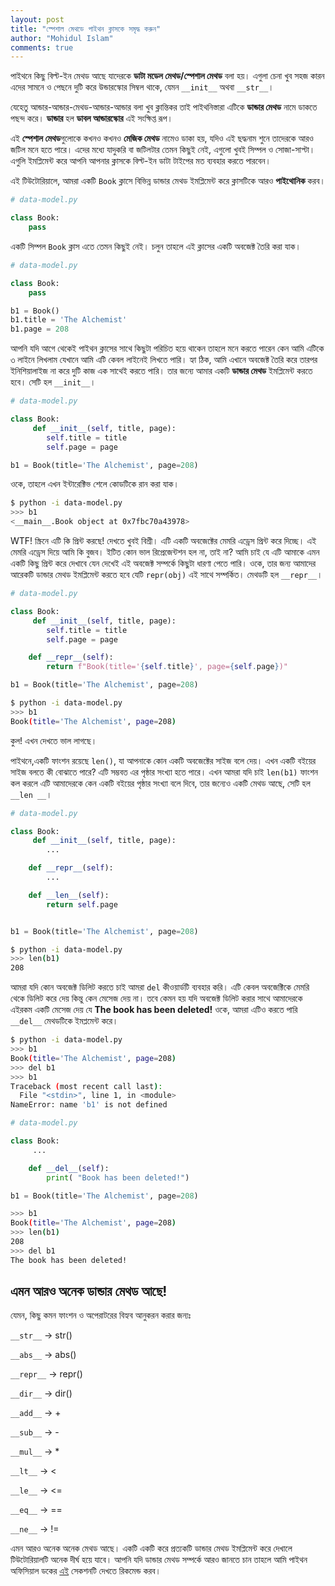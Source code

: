 ```yaml
---
layout: post
title: "স্পেশাল মেথডে পাইথন ক্লাসকে সমৃদ্ধ করুন"
author: "Mohidul Islam"
comments: true
---
```



পাইথনে কিছু বিল্ট-ইন মেথড আছে যাদেরকে **ডাটা মডেল মেথড/স্পেশাল মেথড** বলা হয়। এগুলা চেনা খুব সহজ কারন এদের সামনে ও পেছনে দুটি করে উন্ডারস্কোর সিম্বল থাকে, যেমন `__init__` অথবা `__str__`।

যেহেতু আন্ডার-আন্ডার-মেথড-আন্ডার-আন্ডার বলা খুব ক্লান্তিকর তাই পাইথনিস্তারা এটিকে **ডান্ডার মেথড** নামে ডাকতে পছন্দ করে। **ডান্ডার** হল **ডাবল আন্ডারস্কোর** এই সংক্ষিপ্ত রূপ। 

এই **স্পেশাল মেথড**গুলোকে কখনও কখনও **মেজিক মেথড** নামেও ডাকা হয়, যদিও এই ছদ্ধনাম শুনে তাদেরকে আরও জটিল মনে হতে পারে। এদের মধ্যে যাদুকরি বা জটিলটার তেমন কিছুই নেই, এগুলো খুবই সিম্পল ও সোজা-সাপ্টা। এগুলি ইমপ্লিমেন্ট করে আপনি আপনার ক্লাসকে বিল্ট-ইন ডাটা টাইপের মত ব্যবহার করতে পারবেন।

এই টিউটোরিয়ালে, আমরা একটি `Book` ক্লাসে বিভিন্ন ডান্ডার মেথড ইমপ্লিমেন্ট করে ক্লাসটিকে আরও **পাইথোনিক** করব।

```python
# data-model.py

class Book:
    pass    
```


একটি সিম্পল `Book` ক্লাস এতে তেমন কিছুই নেই। চলুন তাহলে এই ক্লাসের একটি অবজেক্ট তৈরি করা যাক।

```python
# data-model.py

class Book:
    pass

b1 = Book()
b1.title = 'The Alchemist'
b1.page = 208
```

আপনি যদি আগে থেকেই পাইথন ক্লাসের সাথে কিছুটা পরিচিত হয়ে থাকেন তাহলে মনে করতে পারেন কেন আমি এটিকে ৩ লাইনে লিখলাম যেখানে আমি এটি কেবল লাইনেই লিখতে পারি। হ্যা ঠিক, আমি এখানে অবজেক্ট তৈরি করে তারপর ইনিশিয়ালাইজ না করে দুটি কাজ এক সাথেই করতে পারি। তার জন্যে আমার একটি **ডান্ডার মেথড** ইমপ্লিমেন্ট করতে হবে। সেটি হল `__init__`।

```python
# data-model.py

class Book:
     def __init__(self, title, page):
        self.title = title
        self.page = page

b1 = Book(title='The Alchemist', page=208)
```

ওকে, তাহলে এখন ইন্টারেক্টিভ শেলে কোডটিকে রান করা যাক।


```bash
$ python -i data-model.py
>>> b1
<__main__.Book object at 0x7fbc70a43978>
```

WTF! স্ক্রিনে এটি কি প্রিন্ট করছে! দেখতে খুবই বিশ্রী। এটি একটি অবজেক্টের মেমরি এড্রেস প্রিন্ট করে দিচ্ছে। এই মেমরি এড্রেস দিয়ে আমি কি বুজব। ইটিত কোন ভাল রিপ্রেজেন্টশন হল না, তাই না? আমি চাই যে এটি আমাকে এমন একটি কিছু প্রিন্ট করে দেখাবে যেন দেখেই এই অবজেক্ট সম্পর্কে কিছুটা ধারণা পেতে পারি। ওকে, তার জন্য আমাদের আরেকটি ডান্ডার মেথড ইমপ্লিমেন্ট করতে হবে যেটি `repr(obj)` এই সাথে সম্পর্কিত। মেথডটি হল `__repr__`।

```python
# data-model.py

class Book:
     def __init__(self, title, page):
        self.title = title
        self.page = page

    def __repr__(self):
        return f"Book(title='{self.title}', page={self.page})"

b1 = Book(title='The Alchemist', page=208)
```

```bash
$ python -i data-model.py
>>> b1
Book(title='The Alchemist', page=208)

```
কুল! এখন দেখতে ভাল লাগছে।


পাইথনে,একটি ফাংশন রয়েছে `len()`, যা আপনাকে কোন একটি অবজেক্টের সাইজ বলে দেয়। এখন একটি বইয়ের সাইজ বলতে কী বোঝাতে পারে? এটি সম্ভবত এর পৃষ্ঠার সংখ্যা হতে পারে। এখন আমরা যদি চাই `len(b1)` ফাংশন কল করলে এটি আমাদেরকে কেন একটি বইয়ের পৃষ্ঠার সংখ্যা বলে দিবে, তার জন্যেও একটি মেথড আছে, সেটি হল `__len __`।


```python
# data-model.py

class Book:
     def __init__(self, title, page):
        ...

    def __repr__(self):
        ...

    def __len__(self):
        return self.page


b1 = Book(title='The Alchemist', page=208)
```
```bash
$ python -i data-model.py
>>> len(b1)
208
```

আমরা যদি কোন অবজেক্ট ডিলিট করতে চাই আমরা `del` কীওয়ার্ডটি ব্যবহার করি। এটি কেবল অবজেক্টিকে মেমরি থেকে ডিলিট করে দেয় কিন্তু কেন মেসেজ দেয় না। তবে কেমন হয় যদি অবজেক্ট ডিলিট করার সাথে আমাদেরকে এইরকম একটি মেসেজ দেয় যে **The book has been deleted!** 
ওকে, আমরা এটিও করতে পারি `__del__`  মেথডটিকে ইমপ্লমেন্ট করে।

```bash
$ python -i data-model.py
>>> b1
Book(title='The Alchemist', page=208)
>>> del b1
>>> b1
Traceback (most recent call last):
  File "<stdin>", line 1, in <module>
NameError: name 'b1' is not defined

```
```python
# data-model.py

class Book:
     ...

    def __del__(self):
        print( "Book has been deleted!")

b1 = Book(title='The Alchemist', page=208)
```

```bash
>>> b1
Book(title='The Alchemist', page=208)
>>> len(b1)
208
>>> del b1
The book has been deleted!
```


## এমন আরও অনেক ডান্ডার মেথড আছে!

যেমন, কিছু কমন ফাংশন ও অপেরাটরের বিহ্যব আনুকরন করার জন্যঃ  

`__str__` -> str()

`__abs__` -> abs() 

`__repr__` -> repr()

`__dir__` -> dir()

`__add__` -> +

`__sub__` -> -

`__mul__` -> *

`__lt__` -> <

`__le__` -> <=

`__eq__` -> ==

`__ne__` -> !=

এমন আরও অনেক অনেক মেথড আছে। একটি একটি করে প্রত্যকটি ডান্ডার মেথড ইমপ্লিমেন্ট করে দেখালে টিউটোরিয়ালটি অনেক দীর্ঘ হয়ে যাবে। আপনি যদি ডান্ডার মেথড সম্পর্কে আরও জানতে চান তাহলে আমি পাইথন অফিসিয়াল ডকের [এই](https://docs.python.org/3/reference/datamodel.html) সেকশনটি দেখতে রিকমেন্ড করব।
